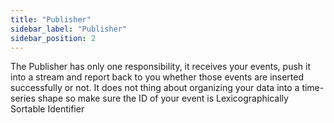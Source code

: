 ```yaml
---
title: "Publisher"
sidebar_label: "Publisher"
sidebar_position: 2
---
```


The Publisher has only one responsibility, it receives your events, push it into a stream and report back to you whether those events are inserted successfully or not. It does not thing about organizing your data into a time-series shape so make sure the ID of your event is Lexicographically Sortable Identifier
